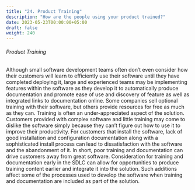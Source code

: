 ```yaml
---
title: "24. Product Training"
description: "How are the people using your product trained?"
date: 2023-05-23T00:00:00+05:00
draft: false
weight: 240
---
```


###### Product Training
Although small software development teams often don’t even consider how their customers will learn to efficiently use their software until they have completed deploying it, large and experienced teams may be implementing features within the software as they develop it to automatically produce documentation and promote ease of use and discovery of feature as well as integrated links to documentation online.  Some companies sell optional training with their software, but others provide resources for free as much as they can.  Training is often an under-appreciated aspect of the solution.  Customers provided with complex software and little training may come to dislike the software simply because they can’t figure out how to use it to improve their productivity.  For customers that install the software, lack of good installation and configuration documentation along with a sophisticated install process can lead to dissatisfaction with the software and the abandonment of it.  In short, poor training and documentation can drive customers away from great software.  Consideration for training and documentation early in the SDLC can allow for opportunities to produce training content earlier and integrate it into the solution.  Such additions affect some of the processes used to develop the software when training and documentation are included as part of the solution.


